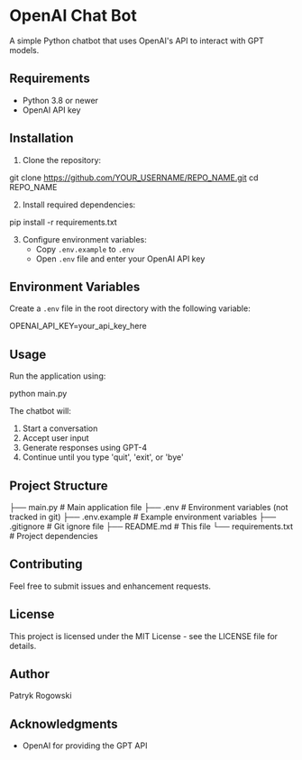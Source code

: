# OpenAI Chat Bot

A simple Python chatbot that uses OpenAI's API to interact with GPT models.

## Requirements

- Python 3.8 or newer
- OpenAI API key

## Installation

1. Clone the repository:

git clone https://github.com/YOUR_USERNAME/REPO_NAME.git
cd REPO_NAME


2. Install required dependencies:

pip install -r requirements.txt


3. Configure environment variables:
   - Copy `.env.example` to `.env`
   - Open `.env` file and enter your OpenAI API key

## Environment Variables

Create a `.env` file in the root directory with the following variable:

OPENAI_API_KEY=your_api_key_here


## Usage

Run the application using:

python main.py


The chatbot will:
1. Start a conversation
2. Accept user input
3. Generate responses using GPT-4
4. Continue until you type 'quit', 'exit', or 'bye'

## Project Structure

├── main.py # Main application file
├── .env # Environment variables (not tracked in git)
├── .env.example # Example environment variables
├── .gitignore # Git ignore file
├── README.md # This file
└── requirements.txt # Project dependencies


## Contributing

Feel free to submit issues and enhancement requests.

## License

This project is licensed under the MIT License - see the LICENSE file for details.

## Author

Patryk Rogowski

## Acknowledgments

- OpenAI for providing the GPT API

